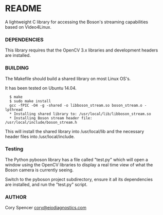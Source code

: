 README
======

A lightweight C library for accessing the Boson's streaming capabilities
based on Video4Linux.

### DEPENDENCIES

This library requires that the OpenCV 3.x libraries and development headers
are installed.

### BUILDING

The Makefile should build a shared library on most Linux OS's.

It has been tested on Ubuntu 14.04.
```
  $ make
  $ sudo make install
  gcc -fPIC -O4 -g -shared -o libboson_stream.so boson_stream.o -lpthread
  * Installing shared library to: /usr/local/lib/libboson_stream.so
  * Installing Boson stream header file: /usr/local/include/boson_stream.h
```
This will install the shared library into /usr/local/lib and the necessary
header files into /usr/local/include.

### Testing

The Python pyboson library has a file called "test.py" which will open a
window using the OpenCV libraries to display a real time view of what the
Boson camera is currently seeing.

Switch to the pyboson project subdirectory, ensure it all its dependencies
are installed, and run the "test.py" script.

### AUTHOR

Cory Spencer <cory@eiodiagnostics.com>

